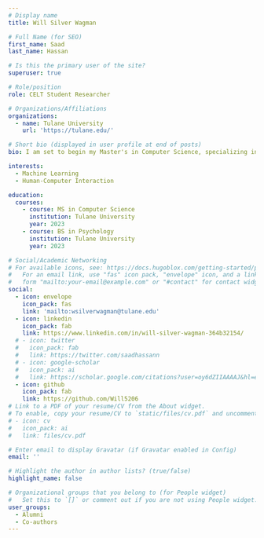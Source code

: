 ```yaml
---
# Display name
title: Will Silver Wagman

# Full Name (for SEO)
first_name: Saad
last_name: Hassan

# Is this the primary user of the site?
superuser: true

# Role/position
role: CELT Student Researcher

# Organizations/Affiliations
organizations:
  - name: Tulane University
    url: 'https://tulane.edu/'

# Short bio (displayed in user profile at end of posts)
bio: I am set to begin my Master's in Computer Science, specializing in Machine Learning, at Tulane University in January 2024.

interests:
  - Machine Learning
  - Human-Computer Interaction

education:
  courses:
    - course: MS in Computer Science
      institution: Tulane University
      year: 2023
    - course: BS in Psychology
      institution: Tulane University
      year: 2023

# Social/Academic Networking
# For available icons, see: https://docs.hugoblox.com/getting-started/page-builder/#icons
#   For an email link, use "fas" icon pack, "envelope" icon, and a link in the
#   form "mailto:your-email@example.com" or "#contact" for contact widget.
social:
  - icon: envelope
    icon_pack: fas
    link: 'mailto:wsilverwagman@tulane.edu'
  - icon: linkedin
    icon_pack: fab
    link: https://www.linkedin.com/in/will-silver-wagman-364b32154/
  # - icon: twitter
  #   icon_pack: fab
  #   link: https://twitter.com/saadhassann
  # - icon: google-scholar
  #   icon_pack: ai
  #   link: https://scholar.google.com/citations?user=oy6dZIIAAAAJ&hl=en
  - icon: github
    icon_pack: fab
    link: https://github.com/Will5206
# Link to a PDF of your resume/CV from the About widget.
# To enable, copy your resume/CV to `static/files/cv.pdf` and uncomment the lines below.
# - icon: cv
#   icon_pack: ai
#   link: files/cv.pdf

# Enter email to display Gravatar (if Gravatar enabled in Config)
email: ''

# Highlight the author in author lists? (true/false)
highlight_name: false

# Organizational groups that you belong to (for People widget)
#   Set this to `[]` or comment out if you are not using People widget.
user_groups:
  - Alumni
  - Co-authors
---
```

